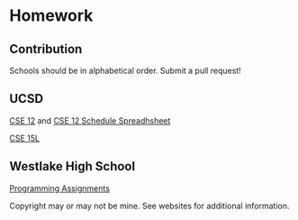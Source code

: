 # Homework

## Contribution

Schools should be in alphabetical order. Submit a pull request!

## UCSD

[CSE 12](https://gideontong.github.io/UCSD-CSE12-WI20/) and [CSE 12 Schedule Spreadhsheet](https://gideontong.github.io/UCSD-CSE12-WI20/schedule)

[CSE 15L](https://gideontong.github.io/UCSD-CSE15L-WI20/)

## Westlake High School

[Programming Assignments](https://assignments.gideontong.com)

Copyright may or may not be mine. See websites for additional information.
